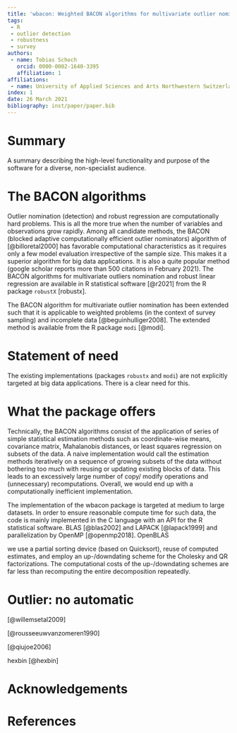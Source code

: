 ```yaml
---
title: 'wbacon: Weighted BACON algorithms for multivariate outlier nomination (detection) and robust linear regression'
tags:
 - R
 - outlier detection
 - robustness
 - survey
authors:
 - name: Tobias Schoch
   orcid: 0000-0002-1640-3395
   affiliation: 1
affiliations:
 - name: University of Applied Sciences and Arts Northwestern Switzerland, School of Business
index: 1
date: 26 March 2021
bibliography: inst/paper/paper.bib
---
```


# Summary

A summary describing the high-level functionality and purpose of the software for a diverse, non-specialist audience.

# The BACON algorithms

Outlier nomination (detection) and robust regression are computationally hard problems. This is all the more true when the number of variables and observations grow rapidly. Among all candidate methods, the BACON (blocked adaptive computationally efficient outlier nominators) algorithm of [@billoretal2000] has favorable computational characteristics as it requires only a few model evaluation irrespective of the sample size. This makes it a superior algorithm for big data applications. It is also a quite popular method (google scholar reports more than 500 citations in February 2021). The BACON algorithms for multivariate outliers nomination and robust linear regression are available in R statistical software [@r2021] from the R package `robustX` [robustx].

The BACON algorithm for multivariate outlier nomination has been extended such that it is applicable to weighted problems (in the context of survey sampling) and incomplete data [@beguinhulliger2008]. The extended method is available from the R package `modi` [@modi].

# Statement of need

The existing implementations (packages `robustx` and `modi`) are not explicitly targeted at big data applications. There is a clear need for this.

# What the package offers

Technically, the BACON algorithms consist of the application of series of simple statistical estimation methods such as coordinate-wise means, covariance matrix, Mahalanobis distances, or least squares regression on subsets of the data. A naive implementation would call the estimation methods iteratively on a sequence of growing subsets of the data without bothering too much with reusing or updating existing blocks of data. This leads to an excessively large number of copy/ modify operations and (unnecessary) recomputations. Overall, we would end up with a computationally inefficient implementation.

The implementation of the wbacon package is targeted at medium to large datasets. In order to ensure reasonable compute time for such data, the code is mainly implemented in the C language with an API for the R statistical software. BLAS  [@blas2002] and LAPACK [@lapack1999] and parallelization by OpenMP [@openmp2018]. OpenBLAS

we use a partial sorting device (based on Quicksort), reuse of computed estimates, and employ an up-/downdating scheme for the Cholesky and QR factorizations. The computational costs of the up-/downdating schemes are far less than recomputing the entire decomposition repeatedly.

# Outlier: no automatic

[@willemsetal2009]

[@rousseeuwvanzomeren1990]

[@qiujoe2006]

hexbin [@hexbin]

# Acknowledgements

# References
